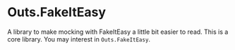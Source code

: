 # Outs.FakeItEasy
A library to make mocking with FakeItEasy a little bit easier to read. This is a core library. You may interest in `Outs.FakeItEasy`.